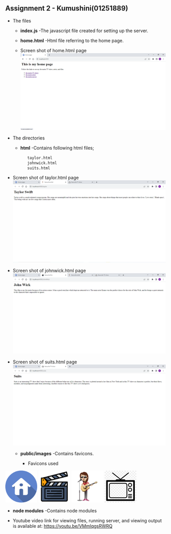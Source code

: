 ## Assignment 2 - Kumushini(01251889)

* The files
   * **index.js**
     -The javascript file created for setting up the server.
   * **home.html**
     -Html file referring to the home page.
     
   * Screen shot of home.html page
   <kbd><img src="Screenshots/Screenshot_of_home_page.png" width="700" ></kbd>
   
* The directories
  * **html**
    -Contains following html files;
     
           taylor.html 
           johnwick.html 
           suits.html

* Screen shot of taylor.html page
<kbd><img src="Screenshots/Screenshot_of_fav_artist.png" width="700" ></kbd>

* Screen shot of johnwick.html page
<kbd><img src="Screenshots/Screenshot_of_fav_movie.png" width="700" ></kbd>

* Screen shot of suits.html page
<kbd><img src="Screenshots/Screenshot_of_fav_TV_show.png" width="700" ></kbd>
  
  * **public/images**
    -Contains favicons.

    * Favicons used
  
<kbd><img src="public/images/home-icon.png" width="100" height ="100"></kbd>
<kbd><img src="public/images/movie.png" width="100" height ="100" ></kbd>
<kbd><img src="public/images/singer-cartoon.png" width="100" height ="100" ></kbd>
<kbd><img src="public/images/television.png" width="100" height ="100" ></kbd>

  * **node modules**
    -Contains node modules
         

* Youtube video link for viewing files, running server, and viewing output is available at: https://youtu.be/VMmlqgsRWRQ 
